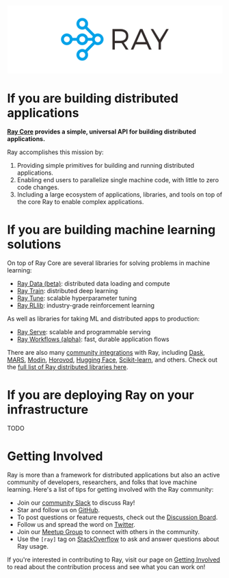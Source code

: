 
![Ray logo](images/ray_header_logo.png)

# If you are building distributed applications
**[Ray Core](ray-distributed-compute/getting-started.md) provides a simple, universal API for building distributed applications.**

Ray accomplishes this mission by:

1. Providing simple primitives for building and running distributed applications.
2. Enabling end users to parallelize single machine code, with little to zero code changes.
3. Including a large ecosystem of applications, libraries, and tools on top of the core Ray to enable complex applications.

<!-- **Ray Core** provides the simple primitives for application building. -->

# If you are building machine learning solutions
On top of Ray Core are several libraries for solving problems in machine learning:

- [Ray Data (beta)](ray-ml/ray-data/getting-started.md): distributed data loading and compute
- [Ray Train](ray-ml/ray-train/getting-started.md): distributed deep learning
- [Ray Tune](ray-ml/ray-tune/getting-started.md): scalable hyperparameter tuning
- [Ray RLlib](ray-ml/ray-rllib/getting-started.md): industry-grade reinforcement learning

As well as libraries for taking ML and distributed apps to production:

- [Ray Serve](ray-ml/ray-serve/getting-started.md): scalable and programmable serving
- [Ray Workflows (alpha)](ray-ml/ray-workflows/getting-started.md): fast, durable application flows

There are also many [community integrations](ecosystem/integrations/integrations.md) with Ray, including [Dask](https://docs.ray.io/en/latest/data/dask-on-ray.html), [MARS](https://docs.ray.io/en/latest/data/mars-on-ray.html), [Modin](https://github.com/modin-project/modin), [Horovod](https://horovod.readthedocs.io/en/stable/ray_include.html), [Hugging Face](https://huggingface.co/transformers/main_classes/trainer.html#transformers.Trainer.hyperparameter_search), [Scikit-learn](ecosystem/integrations/joblib.md), and others. Check out the [full list of Ray distributed libraries here](ecosystem/integrations/integrations.md).


# If you are deploying Ray on your infrastructure
TODO

# Getting Involved

Ray is more than a framework for distributed applications but also an active community of developers,
researchers, and folks that love machine learning. Here's a list of tips for getting involved with the Ray community:

- Join our [community Slack](https://forms.gle/9TSdDYUgxYs8SA9e8) to discuss Ray!
- Star and follow us on [GitHub](https://github.com/ray-project/ray).
- To post questions or feature requests, check out the [Discussion Board](https://discuss.ray.io/).
- Follow us and spread the word on [Twitter](https://twitter.com/raydistributed).
- Join our [Meetup Group](https://www.meetup.com/Bay-Area-Ray-Meetup/) to connect with others in the community.
- Use the `[ray]` tag on [StackOverflow](https://stackoverflow.com/questions/tagged/ray) to ask and answer questions about Ray usage.

If you're interested in contributing to Ray, visit our page on [Getting Involved](contributor-guide/getting-involved.md) to read about the contribution process and see what you can work on!

<!-- 
# More Information

Here are some talks, papers, and press coverage involving Ray and its libraries. Please raise an issue if any of the below links are broken, or if you'd like to add your own talk! -->

<!-- 
Blog and Press
--------------

  - `Modern Parallel and Distributed Python: A Quick Tutorial on Ray <https://towardsdatascience.com/modern-parallel-and-distributed-python-a-quick-tutorial-on-ray-99f8d70369b8>`_
  - `Why Every Python Developer Will Love Ray <https://www.datanami.com/2019/11/05/why-every-python-developer-will-love-ray/>`_
  - `Ray: A Distributed System for AI (BAIR) <http://bair.berkeley.edu/blog/2018/01/09/ray/>`_
  - `10x Faster Parallel Python Without Python Multiprocessing <https://towardsdatascience.com/10x-faster-parallel-python-without-python-multiprocessing-e5017c93cce1>`_
  - `Implementing A Parameter Server in 15 Lines of Python with Ray <https://ray-project.github.io/2018/07/15/parameter-server-in-fifteen-lines.html>`_
  - `Ray Distributed AI Framework Curriculum <https://rise.cs.berkeley.edu/blog/ray-intel-curriculum/>`_
  - `RayOnSpark: Running Emerging AI Applications on Big Data Clusters with Ray and Analytics Zoo <https://medium.com/riselab/rayonspark-running-emerging-ai-applications-on-big-data-clusters-with-ray-and-analytics-zoo-923e0136ed6a>`_
  - `First user tips for Ray <https://rise.cs.berkeley.edu/blog/ray-tips-for-first-time-users/>`_
  - [Tune] `Tune: a Python library for fast hyperparameter tuning at any scale <https://towardsdatascience.com/fast-hyperparameter-tuning-at-scale-d428223b081c>`_
  - [Tune] `Cutting edge hyperparameter tuning with Ray Tune <https://medium.com/riselab/cutting-edge-hyperparameter-tuning-with-ray-tune-be6c0447afdf>`_
  - [RLlib] `New Library Targets High Speed Reinforcement Learning <https://www.datanami.com/2018/02/01/rays-new-library-targets-high-speed-reinforcement-learning/>`_
  - [RLlib] `Scaling Multi Agent Reinforcement Learning <http://bair.berkeley.edu/blog/2018/12/12/rllib/>`_
  - [RLlib] `Functional RL with Keras and Tensorflow Eager <https://bair.berkeley.edu/blog/2019/10/14/functional-rl/>`_
  - [Modin] `How to Speed up Pandas by 4x with one line of code <https://www.kdnuggets.com/2019/11/speed-up-pandas-4x.html>`_
  - [Modin] `Quick Tip – Speed up Pandas using Modin <https://pythondata.com/quick-tip-speed-up-pandas-using-modin/>`_
  - `Ray Blog`_

.. _`Ray Blog`: https://ray-project.github.io/

Talks (Videos)
--------------

 - `Unifying Large Scale Data Preprocessing and Machine Learning Pipelines with Ray Datasets | PyData 2021 <https://zoom.us/rec/share/0cjbk_YdCTbiTm7gNhzSeNxxTCCEy1pCDUkkjfBjtvOsKGA8XmDOx82jflHdQCUP.fsjQkj5PWSYplOTz?startTime=1635456658000>`_ `(slides) <https://docs.google.com/presentation/d/19F_wxkpo1JAROPxULmJHYZd3sKryapkbMd0ib3ndMiU/edit?usp=sharing>`_
 - `Programming at any Scale with Ray | SF Python Meetup Sept 2019 <https://www.youtube.com/watch?v=LfpHyIXBhlE>`_
 - `Ray for Reinforcement Learning | Data Council 2019 <https://www.youtube.com/watch?v=Ayc0ca150HI>`_
 - `Scaling Interactive Pandas Workflows with Modin <https://www.youtube.com/watch?v=-HjLd_3ahCw>`_
 - `Ray: A Distributed Execution Framework for AI | SciPy 2018 <https://www.youtube.com/watch?v=D_oz7E4v-U0>`_
 - `Ray: A Cluster Computing Engine for Reinforcement Learning Applications | Spark Summit <https://www.youtube.com/watch?v=xadZRRB_TeI>`_
 - `RLlib: Ray Reinforcement Learning Library | RISECamp 2018 <https://www.youtube.com/watch?v=eeRGORQthaQ>`_
 - `Enabling Composition in Distributed Reinforcement Learning | Spark Summit 2018 <https://www.youtube.com/watch?v=jAEPqjkjth4>`_
 - `Tune: Distributed Hyperparameter Search | RISECamp 2018 <https://www.youtube.com/watch?v=38Yd_dXW51Q>`_

Slides
------

- `Talk given at UC Berkeley DS100 <https://docs.google.com/presentation/d/1sF5T_ePR9R6fAi2R6uxehHzXuieme63O2n_5i9m7mVE/edit?usp=sharing>`_
- `Talk given in October 2019 <https://docs.google.com/presentation/d/13K0JsogYQX3gUCGhmQ1PQ8HILwEDFysnq0cI2b88XbU/edit?usp=sharing>`_
- [Tune] `Talk given at RISECamp 2019 <https://docs.google.com/presentation/d/1v3IldXWrFNMK-vuONlSdEuM82fuGTrNUDuwtfx4axsQ/edit?usp=sharing>`_

Papers
------

- `Ray 1.0 Architecture whitepaper`_ **(new)**
- `Ray Design Patterns`_ **(new)**
- `RLlib paper`_
- `RLlib flow paper`_
- `Tune paper`_

*Older papers:*

- `Ray paper`_
- `Ray HotOS paper`_

.. _`Ray 1.0 Architecture whitepaper`: https://docs.google.com/document/d/1lAy0Owi-vPz2jEqBSaHNQcy2IBSDEHyXNOQZlGuj93c/preview
.. _`Ray Design Patterns`: https://docs.google.com/document/d/167rnnDFIVRhHhK4mznEIemOtj63IOhtIPvSYaPgI4Fg/edit
.. _`Ray paper`: https://arxiv.org/abs/1712.05889
.. _`Ray HotOS paper`: https://arxiv.org/abs/1703.03924
.. _`RLlib paper`: https://arxiv.org/abs/1712.09381
.. _`RLlib flow paper`: https://arxiv.org/abs/2011.12719
.. _`Tune paper`: https://arxiv.org/abs/1807.05118

.. toctree::
   :hidden:
   :maxdepth: -1
   :caption: Overview of Ray

   ray-overview/index.rst
   ray-libraries.rst
   installation.rst

.. toctree::
   :hidden:
   :maxdepth: -1
   :caption: Ray Core

   walkthrough.rst
   using-ray.rst
   Ray Job Submission <ray-job-submission/overview.rst>
   configure.rst
   ray-dashboard.rst
   Tutorial and Examples <auto_examples/overview.rst>
   Design patterns and anti-patterns <ray-design-patterns/index.rst>
   package-ref.rst

.. toctree::
   :hidden:
   :maxdepth: -1
   :caption: Multi-node Ray

   cluster/index.rst
   cluster/quickstart.rst
   cluster/guide.rst
   cluster/reference.rst
   cluster/cloud.rst
   cluster/ray-client.rst
   cluster/deploy.rst

.. toctree::
   :hidden:
   :maxdepth: -1
   :caption: Ray Serve

   serve/index.rst
   serve/tutorial.rst
   serve/core-apis.rst
   serve/http-servehandle.rst
   serve/deployment.rst
   serve/ml-models.rst
   serve/pipeline.rst
   serve/performance.rst
   serve/architecture.rst
   serve/tutorials/index.rst
   serve/faq.rst
   serve/package-ref.rst

.. toctree::
   :hidden:
   :maxdepth: -1
   :caption: Ray Data

   data/dataset.rst
   data/dataset-pipeline.rst
   data/dataset-ml-preprocessing.rst
   data/dataset-execution-model.rst
   data/dataset-tensor-support.rst
   data/package-ref.rst
   data/examples/big_data_ingestion
   data/dask-on-ray.rst
   data/mars-on-ray.rst
   data/modin/index.rst
   data/raydp.rst

.. toctree::
   :hidden:
   :maxdepth: -1
   :caption: Ray Workflows

   workflows/concepts.rst
   workflows/basics.rst
   workflows/management.rst
   workflows/actors.rst
   workflows/events.rst
   workflows/comparison.rst
   workflows/advanced.rst
   workflows/package-ref.rst

.. toctree::
   :hidden:
   :maxdepth: -1
   :caption: Ray Tune

   tune/index.rst
   tune/key-concepts.rst
   tune/user-guide.rst
   tune/tutorials/overview.rst
   tune/examples/index.rst
   tune/api_docs/overview.rst
   tune/contrib.rst

.. toctree::
   :hidden:
   :maxdepth: -1
   :caption: Ray RLlib

   rllib/index.rst
   rllib-toc.rst
   rllib/core-concepts.rst
   rllib-training.rst
   rllib-env.rst
   rllib-models.rst
   rllib-algorithms.rst
   rllib-sample-collection.rst
   rllib-offline.rst
   rllib-concepts.rst
   rllib-examples.rst
   rllib/package_ref/index.rst
   rllib-dev.rst

.. toctree::
   :hidden:
   :maxdepth: -1
   :caption: Ray Train

   train/train.rst
   train/user_guide.rst
   train/examples.rst
   train/architecture.rst
   train/api.rst
   train/migration-guide.rst
   RaySGD v1: Distributed Training Wrappers <raysgd/raysgd.rst>

.. toctree::
   :hidden:
   :maxdepth: -1
   :caption: More Libraries

   multiprocessing.rst
   joblib.rst
   xgboost-ray.rst
   lightgbm-ray.rst
   ray-lightning.rst
   ray-collective.rst

.. toctree::
   :hidden:
   :maxdepth: -1
   :caption: Observability

   ray-metrics.rst
   ray-debugging.rst
   ray-logging.rst
   ray-tracing.rst

.. toctree::
   :hidden:
   :maxdepth: -1
   :caption: Contributor Guide

   getting-involved.rst
   development.rst
   fake-autoscaler.rst
   whitepaper.rst
   debugging.rst
   profiling.rst -->